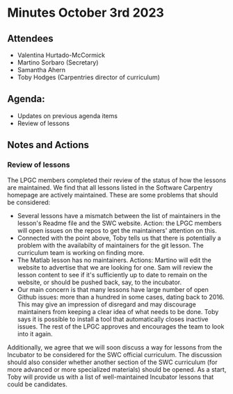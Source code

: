 # Minutes October 3rd 2023

## Attendees
- Valentina Hurtado-McCormick
- Martino Sorbaro (Secretary)
- Samantha Ahern
- Toby Hodges (Carpentries director of curriculum)

## Agenda:
- Updates on previous agenda items
- Review of lessons


## Notes and Actions
### Review of lessons
The LPGC members completed their review of the status of how the lessons are maintained. We find that all lessons listed in the
Software Carpentry homepage are actively maintained. These are some problems that should be considered:
- Several lessons have a mismatch between the list of maintainers in the lesson's Readme file and the SWC website.
Action: the LPGC members will open issues on the repos to get the maintainers' attention on this.
- Connected with the point above, Toby tells us that there is potentially a problem with the availabilty of maintainers for the git lesson.
The curriculum team is working on finding more.
- The Matlab lesson has no maintainers. Actions: Martino will edit the website to advertise that we are looking for one.
Sam will review the lesson content to see if it's sufficiently up to date to remain on the website, or should be pushed back, say, to the incubator.
- Our main concern is that many lessons have large number of open Github issues: more than a hundred in some cases, dating back to 2016.
This may give an impression of disregard and may discourage maintainers from keeping a clear idea of what needs to be done.
Toby says it is possible to install a tool that automatically closes inactive issues. The rest of the LPGC approves and encourages the team to look into it again.

Additionally, we agree that we will soon discuss a way for lessons from the Incubator to be considered for the SWC official curriculum.
The discussion should also consider whether another section of the SWC curriculum (for more advanced or more specialized materials) should be opened.
As a start, Toby will provide us with a list of well-maintained Incubator lessons that could be candidates.
